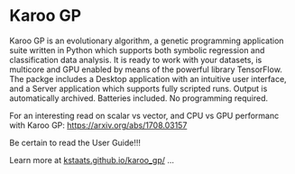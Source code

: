 # Karoo GP

Karoo GP is an evolutionary algorithm, a genetic programming application suite written in Python which supports both 
symbolic regression and classification data analysis. It is ready to work with your datasets, is multicore and GPU 
enabled by means of the powerful library TensorFlow. The packge includes a Desktop application with an intuitive user
interface, and a Server application which supports fully scripted runs. Output is automatically archived. Batteries 
included. No programming required.

For an interesting read on scalar vs vector, and CPU vs GPU performanc with Karoo GP:
https://arxiv.org/abs/1708.03157

Be certain to read the User Guide!!!

Learn more at <a href="http://kstaats.github.io/karoo_gp/">kstaats.github.io/karoo_gp/</a> ...

